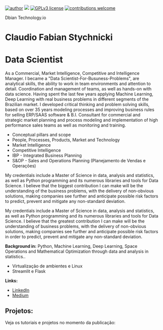 [![author](https://img.shields.io/badge/author-claudiofab-red.svg)](https://linkedin.com/in/claudio-fabian-stychnicki-28a17155) [![](https://img.shields.io/badge/python-3.7/10+-blue.svg)](https://www.python.org/downloads/release/python-365/) [![GPLv3 license](https://img.shields.io/badge/License-GPLv3-blue.svg)](http://perso.crans.org/besson/LICENSE.html) [![contributions welcome](https://img.shields.io/badge/contributions-welcome-brightgreen.svg?style=flat)](https://github.com/carlosfab/data_science/issues)

Dbian Technology.io
# Claudio Fabian Stychnicki 
# Data Scientist 

As a Commercial, Market Intelligence, Competitive and Intelligence Manager.
I became a "Data Scientist-For-Busuness-Problems", are analytical skills, the ability to work in team environments and attention to detail. Coordination and management of teams, as well as hands-on with data science. 
Having spent the last few years applying Machine Learning, Deep Learning with real business problems in different segments of the Brazilian market. 
I developed critical thinking and problem solving skills, based on over 35 years modeling processes and improving business rules for selling ERP/SAAS software & B.I. Consultant for commercial and strategic market planning and process modeling and implementation of high performance sales teams as well as monitoring and training.

* Conceptual pillars and scope
* People, Processes, Products, Market and Technology
* Market Intelligence
* Competitive Intelligence
* IBP - Integrated Business Planning 
* S&OP - Sales and Operations Planning (Planejamento de Vendas e Operações)

My credentials include a Master of Science in data, analysis and statistics, as well as Python programming and its numerous libraries and tools for Data Science.
I believe that the biggest contribution I can make will be the understanding of the business problems, with the delivery of non-obvious solutions, making companies see further and anticipate possible risk factors to predict, prevent and mitigate any non-standard deviation.


My credentials include a Master of Science in
data, analysis and statistics, as well as Python programming and its numerous libraries and tools for Data Science.
I believe that the greatest contribution I can make will be the understanding of business problems, with the delivery of non-obvious solutions, making companies see further and anticipate possible risk factors in order to predict, prevent and mitigate any non-standard deviation.

**Background in:** Python, Machine Learning, Deep Learning, Space Operations and Mathematical Optimization through data and analysis in statistics..
* Virtualização de ambientes e Linux
* Streamlit e Flask

**Links:**

* [LinkedIn](https://www.linkedin.com/in/claudio-fabian-stychnicki-28a17155)
* [Medium](https://www.medium.com)


## Projetos:
Veja os tutoriais e projetos no momento da publicação:


